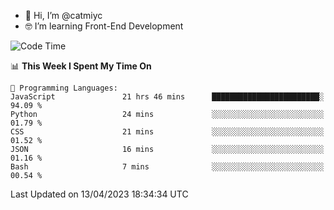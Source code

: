 - 👋 Hi, I’m @catmiyc
- 🤓 I’m learning Front-End Development

<!---
catmiyc/catmiyc is a ✨ special ✨ repository because its `README.md` (this file) appears on your GitHub profile.
You can click the Preview link to take a look at your changes.
--->


<!--START_SECTION:waka-->
![Code Time](http://img.shields.io/badge/Code%20Time-137%20hrs%2031%20mins-blue)

📊 **This Week I Spent My Time On** 

```text
💬 Programming Languages: 
JavaScript               21 hrs 46 mins      ████████████████████████░   94.09 % 
Python                   24 mins             ░░░░░░░░░░░░░░░░░░░░░░░░░   01.79 % 
CSS                      21 mins             ░░░░░░░░░░░░░░░░░░░░░░░░░   01.52 % 
JSON                     16 mins             ░░░░░░░░░░░░░░░░░░░░░░░░░   01.16 % 
Bash                     7 mins              ░░░░░░░░░░░░░░░░░░░░░░░░░   00.54 % 
```


 Last Updated on 13/04/2023 18:34:34 UTC
<!--END_SECTION:waka-->
